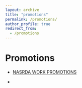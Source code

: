 ```yaml
---
layout: archive
title: "promotions"
permalink: /promotions/
author_profile: true
redirect_from:
  - /promotions
---
```


# Promotions

- [NASRDA WORK PROMOTIONS](/files/NASRDA%20WORK%20PROMOTIONS%20.pdf)

- 